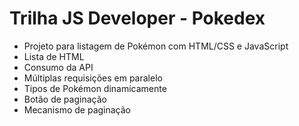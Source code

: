 # Trilha JS Developer - Pokedex
- Projeto para listagem de Pokémon com HTML/CSS e JavaScript
- Lista de HTML
- Consumo da API
- Múltiplas requisições em paralelo
- Tipos de Pokémon dinamicamente
- Botão de paginação
- Mecanismo de paginação

